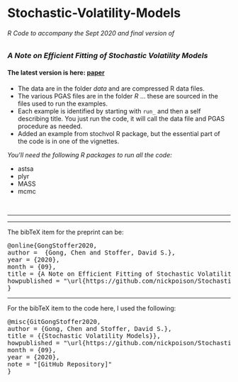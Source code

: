 # Stochastic-Volatility-Models



###### R Code to accompany the Sept 2020 and final version of

###  _A Note on Efficient Fitting of Stochastic Volatility Models_

#### The latest version is here: [paper](https://github.com/nickpoison/Stochastic-Volatility-Models/blob/master/paper.pdf) 


* The data are in the folder *data* and are compressed R data files.
* The various PGAS files are in the folder *R* ... these are sourced in the files used to run the examples.
* Each example is identified by starting with `run_` and then a self describing title.  You just run the code, it will call the data file and PGAS procedure as needed.
* Added an example from stochvol R package, but the essential part
of the code is in one of the vignettes.

 _You'll need the following R packages to run all the code:_

* astsa
* plyr
* MASS 
* mcmc  

<br/> 



----
----
The bibTeX item for the preprint can be:
<pre>
@online{GongStoffer2020,
author =  {Gong, Chen and Stoffer, David S.},
year = {2020},
month = {09},
title = {A Note on Efficient Fitting of Stochastic Volatility Models},
howpublished = "\url{https://github.com/nickpoison/Stochastic-Volatility-Models/blob/master/paper.pdf}",
}
</pre>




---

For the bibTeX item to the code here, I used the following:
<pre>
@misc{GitGongStoffer2020,
author = {Gong, Chen and Stoffer, David S.},
title = {{Stochastic Volatility Models}},
howpublished = "\url{https://github.com/nickpoison/Stochastic-Volatility-Models/}",
month = {09},
year = {2020}, 
note = "[GitHub Repository]"
}  
</pre>
